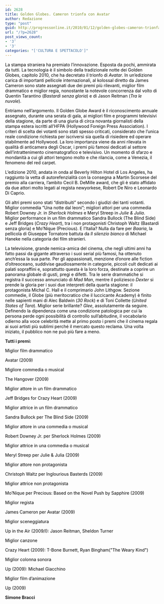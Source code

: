 ```yaml
---
id: 2628
title: Golden Globes. Cameron trionfa con Avatar
author: Redazione
type: "post"
guid: http://progressonline.it/2010/01/12/golden-globes-cameron-trionfa-con-avatar/
url: "/?p=2628"
post_views_count:
- '3'
- '3'
categories: "['CULTURA E SPETTACOLO']"
---
```


<font color="#000000">La stampa straniera ha premiato l’innovazione. Esposta da pochi, ammirata da tutti. La tecnologia è il simbolo della tradizionale notte dei Golden Globes, capitolo 2010, che ha decretato il trionfo di </font><font color="#000000">*Avatar*</font><font color="#000000">. In un’edizione carica di importanti pellicole internazionali, al kolossal diretto da James Cameron sono state assegnati due dei premi più rilevanti, miglior film drammatico e miglior regia, nonostante la notevole concorrenza dal volto di Quentin Tarantino (</font><font color="#000000">*Bastardi senza gloria*</font><font color="#000000">) e di Jason Reitman (</font><font color="#000000">*Tra le nuvole*</font><font color="#000000">). </font>

<font color="#000000">Entriamo nell’argomento. Il Golden Globe Award è il riconoscimento annuale assegnato, durante una serata di gala, ai migliori film e programmi televisivi della stagione, da parte di una giuria di circa novanta giornalisti della stampa estera iscritti all’HFPA (Hollywood Foreign Press Association). I criteri di scelta dei votanti sono stati spesso criticati, considerato che l’unica reale condizione richiesta per iscriversi sia quella di risiedere ed operare stabilmente ad Hollywood. La loro importanza viene da anni rilevata in qualità di anticamera degli Oscar, i premi più famosi dedicati al settore dell’intrattenimento cinematografico e televisivo. Un momento di sfarzo e mondanità a cui gli attori tengono molto e che rilancia, come a Venezia, il fenomeno del red carpet. </font>

<font color="#000000">L’edizione 2010, andata in onda al Beverly Hilton Hotel di Los Angeles, ha raggiunto la vetta di autorefenzialità con la consegna a Martin Scorsese del premio alla carriera, l’ambito Cecil B. DeMille award, che gli è stato affidato da due attori molto legati al regista newyorkese, Robert De Niro e Leonardo Di Caprio. </font>

<font color="#000000">Gli altri premi sono stati “distribuiti” secondo i giudizi dei tanti votanti. Miglior commedia “Una notte dal leoni”; migliori attori per una commedia Robert Downey Jr. in </font><font color="#000000">*Sherlock Holmes* </font><font color="#000000">e Meryl Streep in </font><font color="#000000">*Julie &amp; Julia*</font><font color="#000000">. Miglior performance in un film drammatico Sandra Bullock (The Blind Side) e Jeff Bridges (</font><font color="#000000">*Crazy Heart*</font><font color="#000000">), tra i non protagonisti Christoph Waltz (Bastardi senza gloria) e Mo’Nique (Precious). E l’Italia? Nulla da fare per </font><font color="#000000">*Baaria*</font><font color="#000000">, la pellicola di Giuseppe Tornatore battuta da </font><font color="#000000">*Il silenzio bianco*</font><font color="#000000"> di Michael Haneke nella categoria dei film stranieri. </font>

<font color="#000000">La televisione, grande nemica-amica del cinema, che negli ultimi anni ha fatto passi da gigante attraverso i suoi serial più famosi, ha ottenuto anch’essa la sua parte. Per gli appassionati, menzione d’onore alle fiction d’oltreoceano, suddivise gaudiosamente in categorie, piccoli cult dedicati ai palati sopraffini e, soprattutto questa è la loro forza, destinate a coprire un panorama globale di gusti, pregi e difetti. Tra le serie drammatiche si registra il successo annunciato di </font><font color="#000000">*Mad Man*</font><font color="#000000">, mentre il poliziesco </font><font color="#000000">*Dexter*</font><font color="#000000"> si prende la gloria per i suoi due interpreti della quarta stagione: il protagonista Michal C. Hall e il comprimario John Lithgow. Sezione commedie, il Globe (più meritocratico che il luccicante Academy) è finito nelle sapienti mani di Alec Baldwin (</font><font color="#000000">*30 Rock*</font><font color="#000000">) e di Toni Collette (</font><font color="#000000">*United States of Tara*</font><font color="#000000">). Miglior serie brillante? </font><font color="#000000">*Glee*</font><font color="#000000">, assolutamente da seguire. Definendo la dipendenza come una condizione patologica per cui la persona perde ogni possibilità di controllo sull’abitudine, il vocabolario odierno alla voce celebrità mette al primo posto i premi che il cinema regala ai suoi artisti più sublimi perché il mercato questo reclama. Una volta iniziato, il pubblico non ne può più fare a meno. </font>

**Tutti i premi:**

<font color="#000000">Miglior film drammatico</font>

<font color="#000000">Avatar (2009)</font>

<font color="#000000">Migliore commedia o musical</font>

<font color="#000000">The Hangover (2009)</font>

<font color="#000000">Miglior attore in un film drammatico </font>

<font color="#000000">Jeff Bridges for Crazy Heart (2009)</font>

<font color="#000000">Miglior attrice in un film drammatico</font>

<font color="#000000">Sandra Bullock per The Blind Side (2009)</font>

<font color="#000000">Miglior attore in una commedia o musical</font>

<font color="#000000">Robert Downey Jr. per Sherlock Holmes (2009)</font>

<font color="#000000">Miglior attrice in una commedia o musical</font>

<font color="#000000">Meryl Streep per Julie &amp; Julia (2009)</font>

<font color="#000000">Miglior attore non protagonista</font>

<font color="#000000">Christoph Waltz per Inglourious Basterds (2009)</font>

<font color="#000000">Miglior attrice non protagonista </font>

<font color="#000000">Mo’Nique per Precious: Based on the Novel Push by Sapphire (2009)</font>

<font color="#000000">Miglior regista</font>

<font color="#000000">James Cameron per Avatar (2009)</font>

<font color="#000000">Miglior sceneggiatura</font>

<font color="#000000">Up in the Air (2009/I): Jason Reitman, Sheldon Turner</font>

<font color="#000000">Miglior canzone </font>

<font color="#000000">Crazy Heart (2009): T-Bone Burnett, Ryan Bingham("The Weary Kind")</font>

<font color="#000000">Miglior colonna sonora</font>

<font color="#000000">Up (2009): Michael Giacchino</font>

<font color="#000000">Miglior film d’animazione </font>

<font color="#000000">Up (2009) </font>

**Simone Bracci**